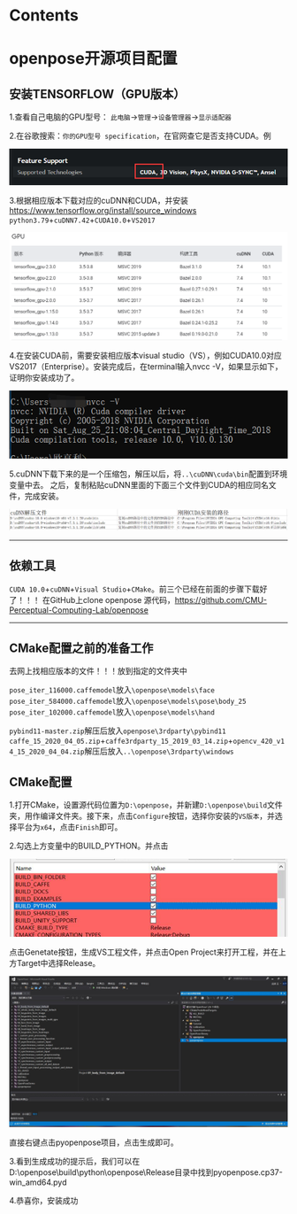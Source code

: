 # Contents  


# openpose开源项目配置
## 安装TENSORFLOW（GPU版本）
1.查看自己电脑的GPU型号：
`此电脑`->`管理`->`设备管理器`->`显示适配器`

2.在谷歌搜索：`你的GPU型号 specification`，在官网查它是否支持CUDA。例

![01.png](01.png)

3.根据相应版本下载对应的cuDNN和CUDA，并安装
https://www.tensorflow.org/install/source_windows
`python3.79`+`cuDNN7.42`+`CUDA10.0`+`VS2017`

![02.png](02.png)

4.在安装CUDA前，需要安装相应版本visual studio（VS），例如CUDA10.0对应VS2017（Enterprise）。安装完成后，在terminal输入nvcc -V，如果显示如下，证明你安装成功了。

![03.png](03.png)

5.cuDNN下载下来的是一个压缩包，解压以后，将`..\cuDNN\cuda\bin`配置到环境变量中去。
之后，复制粘贴cuDNN里面的下面三个文件到CUDA的相应同名文件，完成安装。

![04.png](04.png)
***

## 依赖工具
`CUDA 10.0`+`cuDNN`+`Visual Studio`+`CMake`。前三个已经在前面的步骤下载好了！！！
在GitHub上clone openpose 源代码，https://github.com/CMU-Perceptual-Computing-Lab/openpose
***

## CMake配置之前的准备工作
去网上找相应版本的文件！！！放到指定的文件夹中

`pose_iter_116000.caffemodel`放入`\openpose\models\face`
`pose_iter_584000.caffemodel`放入`\openpose\models\pose\body_25`
`pose_iter_102000.caffemodel`放入`\openpose\models\hand`

`pybind11-master.zip`解压后放入`openpose\3rdparty\pybind11`
`caffe_15_2020_04_05.zip`+`caffe3rdparty_15_2019_03_14.zip`+`opencv_420_v14_15_2020_04_04.zip`解压后放入`..\openpose\3rdparty\windows`

## CMake配置
1.打开CMake，设置源代码位置为`D:\openpose`，并新建`D:\openpose\build`文件夹，用作编译文件夹。接下来，点击`Configure`按钮，选择你安装的`VS版本`，并选择平台为`x64`，点击`Finish`即可。

2.勾选上方变量中的BUILD_PYTHON。并点击

![06.png](06.png)

点击Genetate按钮，生成VS工程文件，并点击Open Project来打开工程，并在上方Target中选择Release。

![05.png](05.png)

直接右键点击pyopenpose项目，点击生成即可。

3.看到生成成功的提示后，我们可以在D:\openpose\build\python\openpose\Release目录中找到pyopenpose.cp37-win_amd64.pyd

4.恭喜你，安装成功
